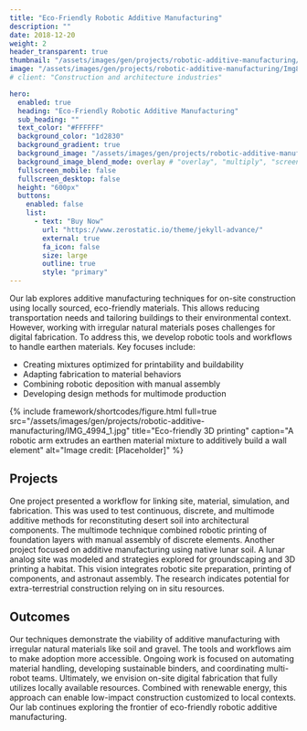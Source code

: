 ```yaml
---
title: "Eco-Friendly Robotic Additive Manufacturing"
description: ""
date: 2018-12-20
weight: 2
header_transparent: true
thumbnail: "/assets/images/gen/projects/robotic-additive-manufacturing/Img8535.jpg"
image: "/assets/images/gen/projects/robotic-additive-manufacturing/Img8535.jpg"
# client: "Construction and architecture industries"

hero:
  enabled: true
  heading: "Eco-Friendly Robotic Additive Manufacturing"
  sub_heading: ""
  text_color: "#FFFFFF"
  background_color: "1d2830"
  background_gradient: true
  background_image: "/assets/images/gen/projects/robotic-additive-manufacturing/Img8535.jpg"
  background_image_blend_mode: overlay # "overlay", "multiply", "screen"
  fullscreen_mobile: false
  fullscreen_desktop: false
  height: "600px"
  buttons:
    enabled: false
    list:
      - text: "Buy Now"
        url: "https://www.zerostatic.io/theme/jekyll-advance/"
        external: true
        fa_icon: false
        size: large
        outline: true
        style: "primary"
---
```


Our lab explores additive manufacturing techniques for on-site construction using locally sourced, eco-friendly materials. This allows reducing transportation needs and tailoring buildings to their environmental context. However, working with irregular natural materials poses challenges for digital fabrication.
To address this, we develop robotic tools and workflows to handle earthen materials. Key focuses include:
- Creating mixtures optimized for printability and buildability
- Adapting fabrication to material behaviors
- Combining robotic deposition with manual assembly
- Developing design methods for multimode production

{% include framework/shortcodes/figure.html full=true src="/assets/images/gen/projects/robotic-additive-manufacturing/IMG_4994_1.jpg" title="Eco-friendly 3D printing" caption="A robotic arm extrudes an earthen material mixture to additively build a wall element" alt="Image credit: [Placeholder]" %}

<!-- {% include framework/shortcodes/figure.html full=true src="/assets/images/project2-img2.jpg" title="Robotic sand printing" caption="A robotic arm uses a custom end-effector to 3D print a structure from sand, demonstrating digital fabrication possibilities with irregular natural materials" alt="Image credit: [Placeholder]" %}

{% include framework/shortcodes/figure.html full=true src="/assets/images/project2-img3.jpg" title="Material flow tests" caption="Experiments are conducted with various earthen mixtures to assess their flow properties and suitability for robotic deposition" alt="Image credit: [Placeholder]" %} -->

## Projects
One project presented a workflow for linking site, material, simulation, and fabrication. This was used to test continuous, discrete, and multimode additive methods for reconstituting desert soil into architectural components. The multimode technique combined robotic printing of foundation layers with manual assembly of discrete elements.
Another project focused on additive manufacturing using native lunar soil. A lunar analog site was modeled and strategies explored for groundscaping and 3D printing a habitat. This vision integrates robotic site preparation, printing of components, and astronaut assembly. The research indicates potential for extra-terrestrial construction relying on in situ resources.

## Outcomes
Our techniques demonstrate the viability of additive manufacturing with irregular natural materials like soil and gravel. The tools and workflows aim to make adoption more accessible. Ongoing work is focused on automating material handling, developing sustainable binders, and coordinating multi-robot teams.
Ultimately, we envision on-site digital fabrication that fully utilizes locally available resources. Combined with renewable energy, this approach can enable low-impact construction customized to local contexts. Our lab continues exploring the frontier of eco-friendly robotic additive manufacturing.

